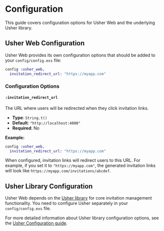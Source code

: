 # Configuration

This guide covers configuration options for Usher Web and the underlying Usher library.

## Usher Web Configuration

Usher Web provides its own configuration options that should be added to your `config/config.exs` file:

```elixir
config :usher_web,
  invitation_redirect_url: "https://myapp.com"
```

### Configuration Options

#### `:invitation_redirect_url`

The URL where users will be redirected when they click invitation links.

- **Type**: `String.t()`
- **Default**: `"http://localhost:4000"`
- **Required**: No

**Example:**

```elixir
config :usher_web,
  invitation_redirect_url: "https://myapp.com"
```

When configured, invitation links will redirect users to this URL. For example, if you set it to `"https://myapp.com"`, the generated invitation links will look like `https://myapp.com/invitations/abcdef`.

## Usher Library Configuration

Usher Web depends on the [Usher library](https://hexdocs.pm/usher) for core invitation management functionality. You need to configure Usher separately in your `config/config.exs` file.

For more detailed information about Usher library configuration options, see the [Usher Configuration guide](https://hexdocs.pm/usher/configuration.html).